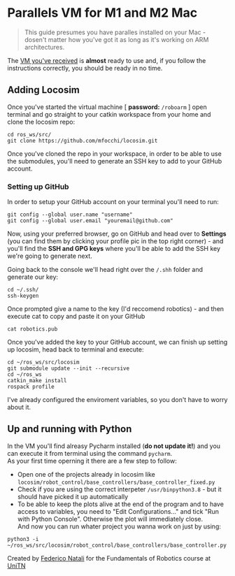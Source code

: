 # Parallels VM for M1 and M2 Mac
> This guide presumes you have paralles installed on your Mac - dosen't matter how you've got it  as long as it's working on ARM architectures.

The [VM you've received](https://drive.google.com/drive/folders/1Q6OkYr6agKa93yyv6uFuvo9Ly5jnFkvd?usp=sharing) is **almost** ready to use and, if you follow the instructions correctly, you should be ready in no time.

## Adding Locosim

Once you've started the virtual machine [ **password:** `/roboarm` ] open terminal and go straight to your catkin workspace from your home and clone the locosim repo:   
```console
cd ros_ws/src/
git clone https://github.com/mfocchi/locosim.git
```
Once you've cloned the repo in your workspace, in order to be able to use the submodules, you'll need to generate an SSH key to add to your GitHub account.

### Setting up GitHub
In order to setup your GitHub account on your terminal you'll need to run:
```console
git config --global user.name "username"
git config --global user.email "youremail@github.com"
```
Now, using your preferred browser, go on GitHub and head over to **Settings** (you can find them by clicking your profile pic in the top right corner) - and you'll find the **SSH and GPG keys** where you'll be able to add the SSH key we're going to generate next.

Going back to the console we'll head right over the `/.shh` folder and generate our key:
```console
cd ~/.ssh/
ssh-keygen
```
Once prompted give a name to the key (I'd reccomend robotics) - and then execute cat to copy and paste it on your GitHub
```console
cat robotics.pub
```
Once you've added the key to your GitHub account, we can finish up setting up locosim, head back to terminal and execute:
```console
cd ~/ros_ws/src/locosim
git submodule update --init --recursive
cd ~/ros_ws
catkin_make install
rospack profile
```
I've already configured the enviroment variables, so you don't have to worry about it.

## Up and running with Python
In the VM you'll find alreasy Pycharm installed (**do not update it!**) and you can execute it from terminal using the command `pycharm`.  
As your first time operning it there are a few step to follow:
- Open one of the projects already in locosim like `locosim/robot_control/base_controllers/base_controller_fixed.py`  
- Check if you are using the correct interpeter `/usr/binpython3.8` - but it should have picked it up automatically
- To be able to keep the plots alive at the end of the program and to have access to variables, you need to "Edit Configurations..." and tick "Run with Python Console". Otherwise the plot will immediately close.  
And now you can run whater project you wanna work on just by using:
```console
python3 -i ~/ros_ws/src/locosim/robot_control/base_controllers/base_controller.py
```

Created by [Federico Natali](https://github.com/natfederico) for the Fundamentals of Robotics course at [UniTN](https://www.unitn.it)
